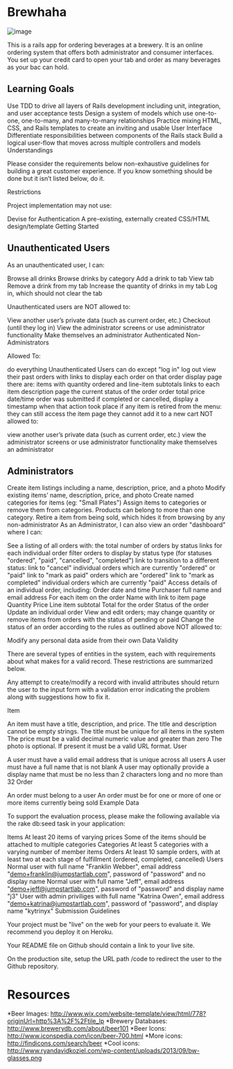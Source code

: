 Brewhaha
========

![image](http://ocbrewfest.com/2013admin/wp-content/uploads/2013/05/logo-lg1.png)

This is a rails app for ordering beverages at a brewery.  It is an online ordering system that offers both administrator and consumer interfaces.  You set up your credit card to open your tab and order as many beverages as your bac can hold. 

Learning Goals
---------------

Use TDD to drive all layers of Rails development including unit, integration, and user acceptance tests
Design a system of models which use one-to-one, one-to-many, and many-to-many relationships
Practice mixing HTML, CSS, and Rails templates to create an inviting and usable User Interface
Differentiate responsibilities between components of the Rails stack
Build a logical user-flow that moves across multiple controllers and models
Understandings

Please consider the requirements below non-exhaustive guidelines for building a great customer experience. If you know something should be done but it isn’t listed below, do it.

Restrictions

Project implementation may not use:

Devise for Authentication
A pre-existing, externally created CSS/HTML design/template
Getting Started



Unauthenticated Users
---------------------

As an unauthenticated user, I can:

Browse all drinks
Browse drinks by category
Add a drink to tab
View tab
Remove a drink from my tab
Increase the quantity of drinks in my tab
Log in, which should not clear the tab

Unauthenticated users are NOT allowed to:

View another user’s private data (such as current order, etc.)
Checkout (until they log in)
View the administrator screens or use administrator functionality
Make themselves an administrator
Authenticated Non-Administrators

Allowed To:

do everything Unauthenticated Users can do except "log in"
log out
view their past orders with links to display each order
on that order display page there are:
items with quantity ordered and line-item subtotals
links to each item description page
the current status of the order
order total price
date/time order was submitted
if completed or cancelled, display a timestamp when that action took place
if any item is retired from the menu:
they can still access the item page
they cannot add it to a new cart
NOT allowed to:

view another user’s private data (such as current order, etc.)
view the administrator screens or use administrator functionality
make themselves an administrator

Administrators
--------------
Create item listings including a name, description, price, and a photo
Modify existing items’ name, description, price, and photo
Create named categories for items (eg: "Small Plates")
Assign items to categories or remove them from categories. Products can belong to more than one category.
Retire a item from being sold, which hides it from browsing by any non-administrator
As an Administrator, I can also view an order "dashboard" where I can:

See a listing of all orders with:
the total number of orders by status
links for each individual order
filter orders to display by status type (for statuses "ordered", "paid", "cancelled", "completed")
link to transition to a different status:
link to "cancel" individual orders which are currently "ordered" or "paid"
link to "mark as paid" orders which are "ordered"
link to "mark as completed" individual orders which are currently "paid"
Access details of an individual order, including:
Order date and time
Purchaser full name and email address
For each item on the order
Name with link to item page
Quantity
Price
Line item subtotal
Total for the order
Status of the order
Update an individual order
View and edit orders; may change quantity or remove items from orders with the status of pending or paid
Change the status of an order according to the rules as outlined above
NOT allowed to:

Modify any personal data aside from their own
Data Validity

There are several types of entities in the system, each with requirements about what makes for a valid record. These restrictions are summarized below.

Any attempt to create/modify a record with invalid attributes should return the user to the input form with a validation error indicating the problem along with suggestions how to fix it.

Item

An item must have a title, description, and price.
The title and description cannot be empty strings.
The title must be unique for all items in the system
The price must be a valid decimal numeric value and greater than zero
The photo is optional. If present it must be a valid URL format.
User

A user must have a valid email address that is unique across all users
A user must have a full name that is not blank
A user may optionally provide a display name that must be no less than 2 characters long and no more than 32
Order

An order must belong to a user
An order must be for one or more of one or more items currently being sold
Example Data

To support the evaluation process, please make the following available via the rake db:seed task in your application:

Items
At least 20 items of varying prices
Some of the items should be attached to multiple categories
Categories
At least 5 categories with a varying number of member items
Orders
At least 10 sample orders, with at least two at each stage of fulfillment (ordered, completed, cancelled)
Users
Normal user with full name "Franklin Webber", email address "demo+franklin@jumpstartlab.com", password of "password" and no display name
Normal user with full name "Jeff", email address "demo+jeff@jumpstartlab.com", password of "password" and display name "j3"
User with admin priviliges with full name "Katrina Owen", email address "demo+katrina@jumpstartlab.com", password of "password", and display name "kytrinyx"
Submission Guidelines

Your project must be "live" on the web for your peers to evaluate it. We recommend you deploy it on Heroku.

Your README file on Github should contain a link to your live site.

On the production site, setup the URL path /code to redirect the user to the Github repository.


Resources
=========
*Beer Images: http://www.wix.com/website-template/view/html/778?originUrl=http%3A%2F%2Ftile_lp
*Brewery Databases: http://www.brewerydb.com/about/beer101
*Beer Icons: http://www.iconspedia.com/icon/beer-700.html
*More icons: http://findicons.com/search/beer
*Cool icons: http://www.ryandavidkoziel.com/wp-content/uploads/2013/09/bw-glasses.png
